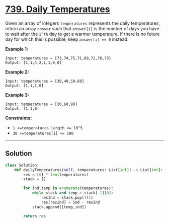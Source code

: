 # [739. Daily Temperatures](https://leetcode.com/problems/daily-temperatures/description/)

Given an array of integers <code>temperatures</code> represents the daily temperatures, return an array <code>answer</code> such that <code>answer[i]</code> is the number of days you have to wait after the <code>i^th</code> day to get a warmer temperature. If there is no future day for which this is possible, keep <code>answer[i] == 0</code> instead.

**Example 1:** 

```
Input: temperatures = [73,74,75,71,69,72,76,73]
Output: [1,1,4,2,1,1,0,0]
```

**Example 2:** 

```
Input: temperatures = [30,40,50,60]
Output: [1,1,1,0]
```

**Example 3:** 

```
Input: temperatures = [30,60,90]
Output: [1,1,0]
```

**Constraints:** 

- <code>1 <=temperatures.length <= 10^5</code>
- <code>30 <=temperatures[i] <= 100</code>

---

## Solution

```python
class Solution:
    def dailyTemperatures(self, temperatures: List[int]) -> List[int]:
        res = [0] * len(temperatures)
        stack = []

        for ind,temp in enumerate(temperatures):
            while stack and temp > stack[-1][0]:
                resInd = stack.pop()[1]
                res[resInd] = ind - resInd
            stack.append([temp,ind])

        return res
```